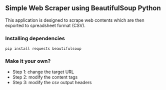 <h2>Simple Web Scraper using BeautifulSoup Python</h2>

This application is designed to scrape web contents which are then exported to spreadsheet format (CSV).

<h3>Installing dependencies</h3>
<code>pip install requests beautifulsoup</code>

<h3>Make it your own?</h3>
<ul>
  <li>Step 1: change the target URL</li>
  <li>Step 2: modify the content tags</li>
  <li>Step 3: modify the csv output headers</li>
  
</ul>
